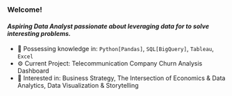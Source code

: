 ### Welcome!

#### *Aspiring Data Analyst passionate about leveraging data for to solve interesting problems.*

- 🧠 Possessing knowledge in: `Python[Pandas]`, `SQL[BigQuery]`, `Tableau`, `Excel`
- ⚙️ Current Project: Telecommunication Company Churn Analysis Dashboard
- 💬 Interested in: Business Strategy, The Intersection of Economics & Data Analytics, Data Visualization & Storytelling

